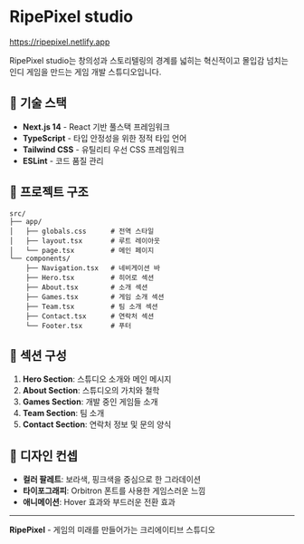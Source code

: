 # RipePixel studio

https://ripepixel.netlify.app

RipePixel studio는 창의성과 스토리텔링의 경계를 넓히는 혁신적이고 몰입감 넘치는 인디 게임을 만드는 게임 개발 스튜디오입니다.

## 🚀 기술 스택

- **Next.js 14** - React 기반 풀스택 프레임워크
- **TypeScript** - 타입 안정성을 위한 정적 타입 언어
- **Tailwind CSS** - 유틸리티 우선 CSS 프레임워크
- **ESLint** - 코드 품질 관리

## 📁 프로젝트 구조

```
src/
├── app/
│   ├── globals.css      # 전역 스타일
│   ├── layout.tsx       # 루트 레이아웃
│   └── page.tsx         # 메인 페이지
└── components/
    ├── Navigation.tsx   # 네비게이션 바
    ├── Hero.tsx         # 히어로 섹션
    ├── About.tsx        # 소개 섹션
    ├── Games.tsx        # 게임 소개 섹션
    ├── Team.tsx         # 팀 소개 섹션
    ├── Contact.tsx      # 연락처 섹션
    └── Footer.tsx       # 푸터
```

## 📱 섹션 구성

1. **Hero Section**: 스튜디오 소개와 메인 메시지
2. **About Section**: 스튜디오의 가치와 철학
3. **Games Section**: 개발 중인 게임들 소개
4. **Team Section**: 팀 소개
5. **Contact Section**: 연락처 정보 및 문의 양식

## 🎨 디자인 컨셉

- **컬러 팔레트**: 보라색, 핑크색을 중심으로 한 그라데이션
- **타이포그래피**: Orbitron 폰트를 사용한 게임스러운 느낌
- **애니메이션**: Hover 효과와 부드러운 전환 효과

---

**RipePixel** - 게임의 미래를 만들어가는 크리에이티브 스튜디오
